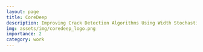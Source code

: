 ```yaml
---
layout: page
title: CoreDeep
description: Improving Crack Detection Algorithms Using Width Stochasticity
img: assets/img/coredeep_logo.png
importance: 2
category: work
---
```


<head>
    <meta charset="UTF-8">
    <meta name="viewport" content="width=device-width, initial-scale=1.0">
    <style>
        .info-box {
            border: 2px solid #3498db; /* Border color */
            padding: 20px; /* Padding inside the box */
            border-radius: 10px; /* Rounded corners */
            box-shadow: 0 4px 8px rgba(0, 0, 0, 0.1); /* Box shadow for a subtle lift */
            max-width: 800px; /* Maximum width of the box */
            text-align: center;
        }

        .info-box p {
            margin: 0; /* Remove default margin for better spacing */
        }
    
    table {
      font-family: Arial, sans-serif;
      border-collapse: collapse;
      width: 100%;
    }

    th, td {
      border: 1px solid #dddddd;
      text-align: left;
      padding: 8px;
    }


    </style>
</head>

In this discussion, we present an overview of the width stochasticity in cracks and how it can help in improving existing approaches significantly. The details are discussed in <a href="https://arxiv.org/abs/2209.04648">this article</a>.


 <div class="info-box">
 <h3><b>Background</b></h3>
        <p>Automatically detecting or segmenting cracks in images can help in reducing the cost of maintenance or operations. Detecting, measuring and quantifying cracks for distress analysis in challenging background scenarios is a difficult task as there is no clear boundary that separates cracks from the background. Therefore, the algorithms should be developed while considering the inherent challenges associated with data. Some of the perceptually noted challenges are color, intensity, depth, blur, motion-blur, orientation, different region of interest (ROI) for the defect, scale, illumination, complex and challenging background, etc. These variations occur across (crack inter class) and within images (crack intra-class variabilities). Overall, there is significant background (inter) and foreground (intra-class) variability. In this work, we have attempted to reduce the effect of these variations in challenging background scenarios using the proposed stochastic width (SW) approach.</p></div>  
<br>

 <h3><center><b>Stochastic Width (SW)</b></center></h3>

In this section, we will discuss the stochastic width approach and how it is applied on the input binary crack masks.

 <div class="row justify-content-center">
    <div class="col-sm mt-3 mt-md-0 text-center">
        <div class="img">
            {% include figure.html path="assets/img/coredeep_1.png" title="example image" class="img-fluid rounded z-depth-1" %}
        </div>
        <div class="caption">
            The figure shows <b>(a)</b> input image, <b>(b)</b> ground truth mask, <b>(c)</b> gt dilated with 3 x 3 kernel, <b>(d)</b> mask (c) dilated with 5 x 5 kernel and  <b>(e)</b> mask (d) dilated with 8 by 8 kernel (from left to right)
        </div>
    </div>
</div>

<h3><center><b>Results</b></center></h3>
In this section, we compare the predictions of models trained using three different approaches listed in the table below:
<br>
<h4><center><b>Comparison of UNet2D Models</b></center></h4>

  <table>
    <tr>
      <th>Method</th>
      <th>Description</th>
    </tr>
    <tr>
      <td>BASELINE</td>
      <td>UNet2D model + binary cross entropy loss</td>
    </tr>
    <tr>
      <td>FR</td>
      <td>UNet2D model + focal loss + random augmentation (during training).</td>
    </tr>
    <tr>
      <td>SW</td>
      <td>UNet2D model + focal loss + random augmentation (during training) + input data SW augmentation.</td>
    </tr>
  </table>
<br>
The figure below show that that there is a significant improvement in the crack connectivity in the stochastic width approach results. The width stochasticity introduced in the input data space improves the recall of the resultant trained model significantly as compared to the Baseline and FR techniques.

<div class="row justify-content-center">
    <div class="col-sm mt-3 mt-md-0 text-center">
        <div class="img">
            {% include figure.html path="assets/img/coredeep_2.png" title="example image" class="img-fluid rounded z-depth-1" %}
        </div>
        <div class="caption">
            The figure shows the baseline, FR and SW predictions (from left to right) respectively on the top row and FR - BASELINE prediction (where the pixels that are present in FR but not in BASELINE are highlighted in blue) and SW - FR prediction on the bottom row respectively. These results correspond to the UNet2D models with ResNet50 backbone pretrained on imagenet.
        </div>
    </div>
</div>